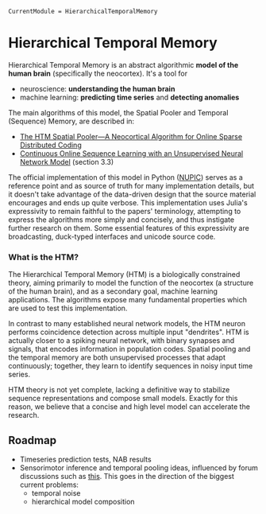 ```@meta
CurrentModule = HierarchicalTemporalMemory
```

# Hierarchical Temporal Memory

Hierarchical Temporal Memory is an abstract algorithmic **model of the human brain** (specifically the neocortex).
It's a tool for

- neuroscience: **understanding the human brain**
- machine learning: **predicting time series** and **detecting anomalies**

The main algorithms of this model, the Spatial Pooler and Temporal (Sequence) Memory, are described in:

- [The HTM Spatial Pooler—A Neocortical Algorithm for Online Sparse Distributed Coding](https://www.frontiersin.org/articles/10.3389/fncom.2017.00111/full)
- [Continuous Online Sequence Learning with an Unsupervised Neural Network Model](https://www.mitpressjournals.org/doi/10.1162/NECO_a_00893) (section 3.3)

The official implementation of this model in Python ([NUPIC](https://github.com/numenta/nupic)) serves as a reference point and as source of truth
for many implementation details, but it doesn't take advantage of the data-driven design that the
source material encourages and ends up quite verbose.
This implementation uses Julia's expressivity to remain faithful to the papers' terminology,
attempting to express the algorithms more simply and concisely, and thus instigate further research on them.
Some essential features of this expressivity are broadcasting, duck-typed interfaces and unicode source code.

### What is the HTM?

The Hierarchical Temporal Memory (HTM) is a biologically constrained theory,
aiming primarily to model the function of the neocortex (a structure of the human brain),
and as a secondary goal, machine learning applications.
The algorithms expose many fundamental properties which are used to test this implementation.

In contrast to many established neural network models, the HTM neuron performs coincidence detection across multiple input "dendrites".
HTM is actually closer to a spiking neural network, with binary synapses and signals, that encodes information in population codes.
Spatial pooling and the temporal memory are both unsupervised processes that adapt continuously; together, they learn to identify sequences in noisy input time series.

HTM theory is not yet complete, lacking a definitive way to stabilize sequence representations and compose small models. Exactly for this reason, we believe that a concise and high level model can accelerate the research.


## Roadmap

- Timeseries prediction tests, NAB results
- Sensorimotor inference and temporal pooling ideas, influenced by forum discussions such as [this](https://discourse.numenta.org/t/exploring-the-repeating-inputs-problem/5498/14). This goes in the direction of the biggest current problems:
  - temporal noise
  - hierarchical model composition
